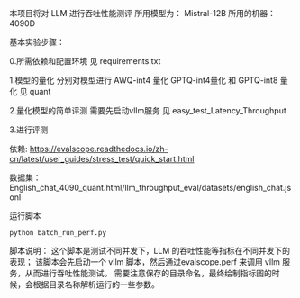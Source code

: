 本项目将对 LLM 进行吞吐性能测评
所用模型为： Mistral-12B
所用的机器： 4090D

基本实验步骤：

0.所需依赖和配置环境
见 requirements.txt

1.模型的量化
分别对模型进行 AWQ-int4 量化  GPTQ-int4量化 和 GPTQ-int8 量化
见 quant 

2.量化模型的简单评测
需要先启动vllm服务
见 easy_test_Latency_Throughput

3.进行评测

依赖: https://evalscope.readthedocs.io/zh-cn/latest/user_guides/stress_test/quick_start.html

数据集：English_chat_4090_quant.html/llm_throughput_eval/datasets/english_chat.jsonl

运行脚本
```
python batch_run_perf.py
```
脚本说明：
这个脚本是测试不同并发下，LLM 的吞吐性能等指标在不同并发下的表现；
该脚本会先启动一个 vllm 脚本，然后通过evalscope.perf 来调用 vllm 服务，从而进行吞吐性能测试。
需要注意保存的目录命名，最终绘制指标图的时候，会根据目录名称解析运行的一些参数。

